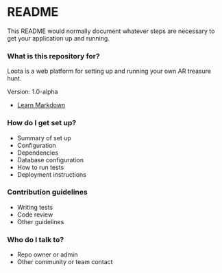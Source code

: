 # README #

This README would normally document whatever steps are necessary to get your application up and running.

### What is this repository for? ###

Loota is a web platform for setting up and running your own AR treasure hunt.

Version: 1.0-alpha
* [Learn Markdown](https://bitbucket.org/tutorials/markdowndemo)

### How do I get set up? ###

* Summary of set up
* Configuration
* Dependencies
* Database configuration
* How to run tests
* Deployment instructions

### Contribution guidelines ###

* Writing tests
* Code review
* Other guidelines

### Who do I talk to? ###

* Repo owner or admin
* Other community or team contact